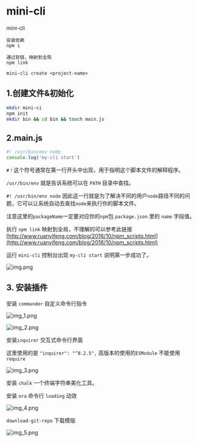 # mini-cli
mini-cli

```shell
安装依赖
npm i

通过软链，映射到全局
npm link

mini-cli create <project-name>
```

## 1.创建文件&初始化

```sh
mkdir mini-ci
npm init
mkdir bin && cd bin && touch main.js
```

## 2.main.js

```js
#! /usr/bin/env node
console.log('my-cli start')
```

`#！`这个符号通常在第一行开头中出现，用于指明这个脚本文件的解释程序。

`/usr/bin/env` 就是告诉系统可以在 `PATH` 目录中查找。

`#! /usr/bin/env node` 因此这一行就是为了解决不同的用户`node`路径不同的问题，它可以让系统自动去查找`node`来执行你的脚本文件。

注意这里的`packageName`一定要对应你的`npm`包 `package.json` 里的 `name` 字段值。

执行 `npm link` 映射到全局，不理解的可以参考此链接 [http://www.ruanyifeng.com/blog/2016/10/npm_scripts.html](http://www.ruanyifeng.com/blog/2016/10/npm_scripts.html)

运行 `mini-cli` 控制台出现 `my-cli start` 说明第一步成功了。

![img.png](https://cdn.jsdelivr.net/gh/AccompanyZiHao/images/cli/mini_cli_img_0.png)

## 3. 安装插件

安装 `commander` 自定义命令行指令

![img_1.png](https://cdn.jsdelivr.net/gh/AccompanyZiHao/images/cli/mini_cli_img_1.png)

![img_2.png](https://cdn.jsdelivr.net/gh/AccompanyZiHao/images/cli/mini_cli_img_2.png)

安装`inquirer` 交互式命令行界面

这里使用的是 `"inquirer": "^8.2.5",` 高版本的使用的`ESModule` 不能使用 `require`

![img_3.png](https://cdn.jsdelivr.net/gh/AccompanyZiHao/images/cli/mini_cli_img_3.png)

安装 `chalk` 一个终端字符串美化工具。

安装 `ora` 命令行 `loading` 动效

![img_4.png](https://cdn.jsdelivr.net/gh/AccompanyZiHao/images/cli/mini_cli_img_4.png)

`download-git-repo` 下载模版

![img_5.png](https://cdn.jsdelivr.net/gh/AccompanyZiHao/images/cli/mini_cli_img_5.png)





